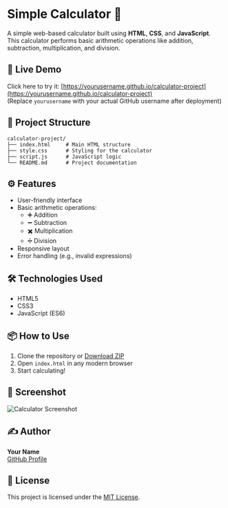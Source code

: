 # Simple Calculator 🧮

A simple web-based calculator built using **HTML**, **CSS**, and **JavaScript**. This calculator performs basic arithmetic operations like addition, subtraction, multiplication, and division.

## 🚀 Live Demo

Click here to try it: [https://yourusername.github.io/calculator-project](https://yourusername.github.io/calculator-project)  
(Replace `yourusername` with your actual GitHub username after deployment)

## 📁 Project Structure

```
calculator-project/
├── index.html     # Main HTML structure
├── style.css      # Styling for the calculator
├── script.js      # JavaScript logic
└── README.md      # Project documentation
```

## ⚙️ Features

- User-friendly interface
- Basic arithmetic operations:
  - ➕ Addition
  - ➖ Subtraction
  - ✖️ Multiplication
  - ➗ Division
- Responsive layout
- Error handling (e.g., invalid expressions)

## 🛠️ Technologies Used

- HTML5
- CSS3
- JavaScript (ES6)

## 📦 How to Use

1. Clone the repository or [Download ZIP](https://github.com/yourusername/calculator-project/archive/refs/heads/main.zip)
2. Open `index.html` in any modern browser
3. Start calculating!

## 📸 Screenshot

![Calculator Screenshot](https://via.placeholder.com/400x300?text=Simple+Calculator)

## ✍️ Author

**Your Name**  
[GitHub Profile](https://github.com/yourusername)

## 📝 License

This project is licensed under the [MIT License](LICENSE).
